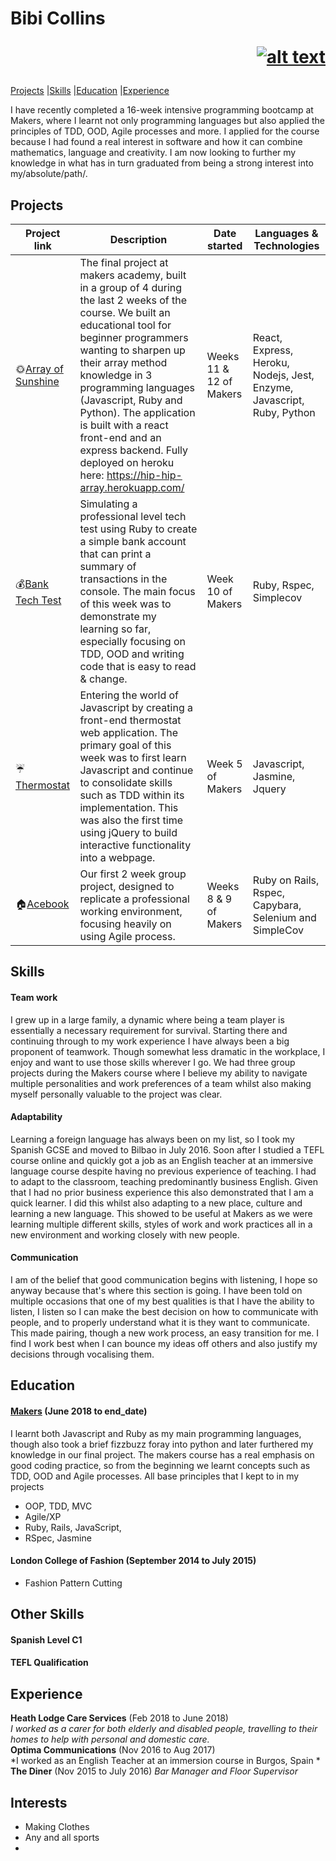 # Bibi Collins  <p align="right">[![alt text][1.1]][1]</p>
 [Projects](#projects) |[Skills](#skills) |[Education](#education) |[Experience](#experience)


[1.1]: https://imgur.com/CIIhdq0.png

[1]: https://www.linkedin.com/in/bibi-collins-a51b48136/

I have recently completed a 16-week intensive programming bootcamp at Makers, where I learnt not only programming languages but also applied the principles of TDD, OOD, Agile processes and more. I applied for the course because I had found a real interest in software and how it can combine mathematics, language and creativity. I am now looking to further my knowledge in what has in turn graduated from being a strong interest into my/absolute/path/.


## Projects
| Project link | Description | Date started | Languages & Technologies | 
|--------------|-------------|--------------|--------------------------|
| :sun_with_face:[Array of Sunshine](https://github.com/bibicollins/array_of_sunshine) | The final project at makers academy, built in a group of 4 during the last 2 weeks of the course. We built an educational tool for beginner programmers wanting to sharpen up their array method knowledge in 3 programming languages (Javascript, Ruby and Python). The application is built with a react front-end and an express backend. Fully deployed on heroku here: https://hip-hip-array.herokuapp.com/ | Weeks 11 & 12 of Makers | React, Express, Heroku, Nodejs, Jest, Enzyme, Javascript, Ruby, Python | 
| :moneybag:[Bank Tech Test](https://github.com/bibicollins/Bank_tech_test) | Simulating a professional level tech test using Ruby to create a simple bank account that can print a summary of transactions in the console. The main focus of this week was to demonstrate my learning so far, especially focusing on TDD, OOD and writing code that is easy to read & change.  | Week 10 of Makers | Ruby, Rspec, Simplecov | 
| :umbrella:[Thermostat](https://github.com/bibicollins/thermostat) |  Entering the world of Javascript by creating a front-end thermostat web application. The primary goal of this week was to first learn Javascript and continue to consolidate skills such as TDD within its implementation. This was also the first time using jQuery to build interactive functionality into a webpage.  | Week 5 of Makers | Javascript, Jasmine, Jquery | 
| :house:[Acebook](https://github.com/bibicollins/acebook-ruff-criminals) | Our first 2 week group project, designed to replicate a professional working environment, focusing heavily on using Agile process. | Weeks 8 & 9 of Makers | Ruby on Rails, Rspec, Capybara, Selenium and SimpleCov |


## Skills
  
#### Team work
I grew up in a large family, a dynamic where being a team player is essentially a necessary requirement for survival. Starting there and continuing through to my work experience I have always been a big proponent of teamwork. Though somewhat less dramatic in the workplace, I enjoy and want to use those skills wherever I go. We had three group projects during the Makers course where I believe my ability to navigate multiple personalities and work preferences of a team whilst also making myself personally valuable to the project was clear.

#### Adaptability
Learning a foreign language has always been on my list, so I took my Spanish GCSE and moved to Bilbao in July 2016. Soon after I studied a TEFL course online and quickly got a job as an English teacher at an immersive language course despite having no previous experience of teaching. I had to adapt to the classroom, teaching predominantly business English. Given that I had no prior business experience this also demonstrated that I am a quick learner. I did this whilst also adapting to a new place, culture and learning a new language. This showed to be useful at Makers as we were learning multiple different skills, styles of work and work practices all in a new environment and working closely with new people.  

#### Communication
I am of the belief that good communication begins with listening, I hope so anyway because that's where this section is going. I have been told on multiple occasions that one of my best qualities is that I have the ability to listen, I listen so I can make the best decision on how to communicate with people, and to properly understand what it is they want to communicate. This made pairing, though a new work process, an easy transition for me. I find I work best when I can bounce my ideas off others and also justify my decisions through vocalising them. 


## Education

#### [Makers](https://makers.tech/) (June 2018 to end_date)
I learnt both Javascript and Ruby as my main programming languages, though also took a brief fizzbuzz foray into python and later furthered my knowledge in our final project. 
The makers course has a real emphasis on good coding practice, so from the beginning we learnt concepts such as TDD, OOD and Agile processes. All base principles that I kept to in my projects 

- OOP, TDD, MVC
- Agile/XP
- Ruby, Rails, JavaScript, 
- RSpec, Jasmine

#### London College of Fashion (September 2014 to July 2015)
- Fashion Pattern Cutting 

## Other Skills

#### Spanish Level C1 
#### TEFL Qualification

## Experience

**Heath Lodge Care Services** (Feb 2018 to June 2018)    
*I worked as a carer for both elderly and disabled people, travelling to their homes to help with personal and domestic care.*  
**Optima Communications** (Nov 2016 to Aug 2017)   
*I worked as an English Teacher at an immersion course  in Burgos, Spain *  
**The Diner** (Nov 2015 to July 2016)
*Bar Manager and Floor Supervisor*

## Interests
- Making Clothes 
- Any and all sports
- 
